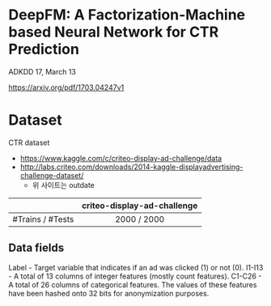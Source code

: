 # DeepFM: A Factorization-Machine based Neural Network for CTR Prediction

ADKDD 17, March 13

https://arxiv.org/pdf/1703.04247v1

# Dataset

CTR dataset 
- https://www.kaggle.com/c/criteo-display-ad-challenge/data
- http://labs.criteo.com/downloads/2014-kaggle-displayadvertising-challenge-dataset/
  - 위 사이트는 outdate

|                  | criteo-display-ad-challenge |
|:-----------------|:---------------------------:|
| #Trains / #Tests |         2000 / 2000         |

## Data fields

Label - Target variable that indicates if an ad was clicked (1) or not (0).
I1-I13 - A total of 13 columns of integer features (mostly count features).
C1-C26 - A total of 26 columns of categorical features. The values of these features have been hashed onto 32 bits for
anonymization purposes.


